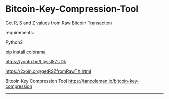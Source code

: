 # Bitcoin-Key-Compression-Tool
Get R, S and Z values from Raw Bitcoin Transaction

requirements:

Python2

pip install colorama

https://youtu.be/LIyssI5ZUDk

https://2xoin.org/getRSZfromRawTX.html

Bitcoin Key Compression Tool
https://iancoleman.io/bitcoin-key-compression


-----------------------------------------

